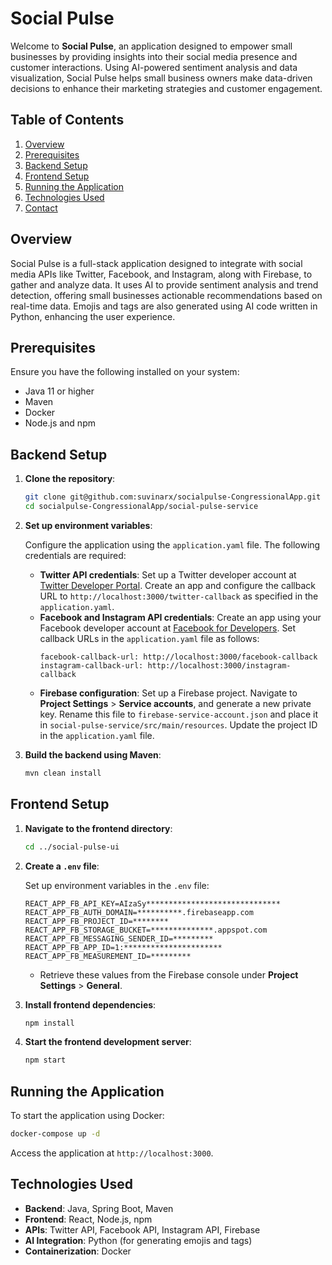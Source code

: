 
# Social Pulse

Welcome to **Social Pulse**, an application designed to empower small businesses by providing insights into their social media presence and customer interactions. Using AI-powered sentiment analysis and data visualization, Social Pulse helps small business owners make data-driven decisions to enhance their marketing strategies and customer engagement.

## Table of Contents

1. [Overview](#overview)
2. [Prerequisites](#prerequisites)
3. [Backend Setup](#backend-setup)
4. [Frontend Setup](#frontend-setup)
5. [Running the Application](#running-the-application)
6. [Technologies Used](#technologies-used)
7. [Contact](#contact)

## Overview

Social Pulse is a full-stack application designed to integrate with social media APIs like Twitter, Facebook, and Instagram, along with Firebase, to gather and analyze data. It uses AI to provide sentiment analysis and trend detection, offering small businesses actionable recommendations based on real-time data. Emojis and tags are also generated using AI code written in Python, enhancing the user experience.

## Prerequisites

Ensure you have the following installed on your system:

- Java 11 or higher
- Maven
- Docker
- Node.js and npm

## Backend Setup

1. **Clone the repository**:
   ```bash
   git clone git@github.com:suvinarx/socialpulse-CongressionalApp.git
   cd socialpulse-CongressionalApp/social-pulse-service
   ```

2. **Set up environment variables**:

   Configure the application using the `application.yaml` file. The following credentials are required:

   - **Twitter API credentials**: Set up a Twitter developer account at [Twitter Developer Portal](https://developer.twitter.com/). Create an app and configure the callback URL to `http://localhost:3000/twitter-callback` as specified in the `application.yaml`.
   - **Facebook and Instagram API credentials**: Create an app using your Facebook developer account at [Facebook for Developers](https://developers.facebook.com/). Set callback URLs in the `application.yaml` file as follows:
     ```
     facebook-callback-url: http://localhost:3000/facebook-callback
     instagram-callback-url: http://localhost:3000/instagram-callback
     ```
   - **Firebase configuration**: Set up a Firebase project. Navigate to **Project Settings** > **Service accounts**, and generate a new private key. Rename this file to `firebase-service-account.json` and place it in `social-pulse-service/src/main/resources`. Update the project ID in the `application.yaml` file.

3. **Build the backend using Maven**:
   ```bash
   mvn clean install
   ```

## Frontend Setup

1. **Navigate to the frontend directory**:
   ```bash
   cd ../social-pulse-ui
   ```

2. **Create a `.env` file**:

   Set up environment variables in the `.env` file:
   ```
   REACT_APP_FB_API_KEY=AIzaSy******************************
   REACT_APP_FB_AUTH_DOMAIN=**********.firebaseapp.com
   REACT_APP_FB_PROJECT_ID=********
   REACT_APP_FB_STORAGE_BUCKET=**************.appspot.com
   REACT_APP_FB_MESSAGING_SENDER_ID=*********
   REACT_APP_FB_APP_ID=1:**********************
   REACT_APP_FB_MEASUREMENT_ID=*********
   ```
   - Retrieve these values from the Firebase console under **Project Settings** > **General**.

3. **Install frontend dependencies**:
   ```bash
   npm install
   ```

4. **Start the frontend development server**:
   ```bash
   npm start
   ```

## Running the Application

To start the application using Docker:

```bash
docker-compose up -d
```

Access the application at `http://localhost:3000`.

## Technologies Used

- **Backend**: Java, Spring Boot, Maven
- **Frontend**: React, Node.js, npm
- **APIs**: Twitter API, Facebook API, Instagram API, Firebase
- **AI Integration**: Python (for generating emojis and tags)
- **Containerization**: Docker

